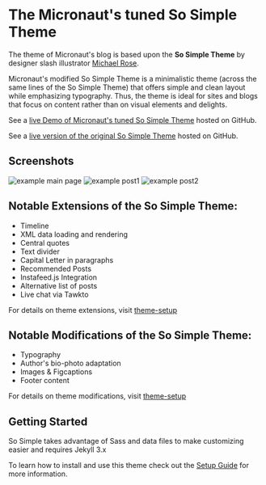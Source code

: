 # The Micronaut's tuned So Simple Theme 

The theme of Micronaut's blog is based upon the  **So Simple Theme**  by designer slash illustrator [Michael Rose](http://mademistakes.com).

Micronaut's modified So Simple Theme is a minimalistic theme (across the same lines of the So Simple Theme) that offers simple and clean layout while emphasizing typography. Thus, the theme is ideal for sites and blogs that focus on content rather than on visual elements and delights.

See a [live Demo of Micronaut's tuned So Simple Theme](http://themicronaut.github.io/) hosted on GitHub.

See a [live version of the original So Simple Theme](http://mmistakes.github.io/so-simple-theme/) hosted on GitHub.

## Screenshots
![example main page](https://raw.githubusercontent.com/TheMicronaut/micronaut-theme/master/images/main-page.png)
![example post1](https://raw.githubusercontent.com/TheMicronaut/micronaut-theme/master/images/example-post1.png)
![example post2](https://raw.githubusercontent.com/TheMicronaut/micronaut-theme/master/images/example-post2.png)

## Notable Extensions of the So Simple Theme:
* Timeline
* XML data loading and rendering
* Central quotes
* Text divider
* Capital Letter in paragraphs
* Recommended Posts
* Instafeed.js Integration
* Alternative list of posts
* Live chat via Tawkto

For details on theme extensions, visit [theme-setup](http://themicronaut.github.io/theme-setup/#alehs-customizations)

## Notable Modifications of the So Simple Theme:
* Typography
* Author's bio-photo adaptation
* Images & Figcaptions
* Footer content

For details on theme modifications, visit [theme-setup](http://themicronaut.github.io/theme-setup/#alehs-customizations)

## Getting Started
So Simple takes advantage of Sass and data files to make customizing easier and requires Jekyll 3.x

To learn how to install and use this theme check out the [Setup Guide](http://themicronaut.github.io/theme-setup/) for more information.


